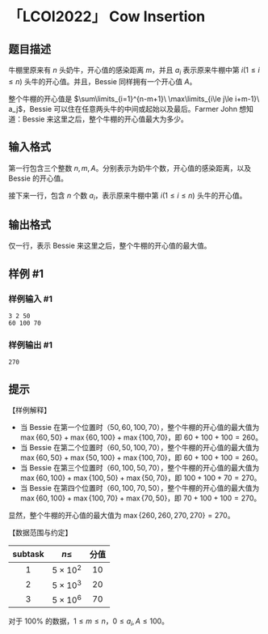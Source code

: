 # 「LCOI2022」 Cow Insertion

## 题目描述

牛棚里原来有 $n$ 头奶牛，开心值的感染距离 $m$，并且 $a_i$ 表示原来牛棚中第 $i(1\le i\le n)$ 头牛的开心值。并且，Bessie 同样拥有一个开心值 $A$。

整个牛棚的开心值是 $\sum\limits_{i=1}^{n-m+1}\ \max\limits_{i\le j\le i+m-1}\ a_j$，Bessie 可以住在任意两头牛的中间或起始以及最后。Farmer John 想知道：Bessie 来这里之后，整个牛棚的开心值最大为多少。

## 输入格式

第一行包含三个整数 $n,m,A$。分别表示为奶牛个数，开心值的感染距离，以及 Bessie 的开心值。

接下来一行，包含 $n$ 个数 $a_i$，表示原来牛棚中第 $i(1\le i\le n)$ 头牛的开心值。

## 输出格式

仅一行，表示 Bessie 来这里之后，整个牛棚的开心值的最大值。

## 样例 #1

### 样例输入 #1
```
3 2 50
60 100 70
```

### 样例输出 #1

```
270
```

## 提示

【样例解释】
- 当 Bessie 在第一个位置时（$50,60,100,70$），整个牛棚的开心值的最大值为 $\newcommand{\cases}[1]{\{#1\}}\max\cases{60,50}+\max\cases{60,100}+\max\cases{100,70}$，即 $60+100+100=260$。
- 当 Bessie 在第二个位置时（$60,50,100,70$），整个牛棚的开心值的最大值为 $\newcommand{\cases}[1]{\{#1\}}\max\cases{60,50}+\max\cases{50,100}+\max\cases{100,70}$，即 $60+100+100=260$。
- 当 Bessie 在第三个位置时（$60,100,50,70$），整个牛棚的开心值的最大值为 $\newcommand{\cases}[1]{\{#1\}}\max\cases{60,100}+\max\cases{100,50}+\max\cases{50,70}$，即 $100+100+70=270$。
- 当 Bessie 在第四个位置时（$60,100,70,50$），整个牛棚的开心值的最大值为 $\newcommand{\cases}[1]{\{#1\}}\max\cases{60,100}+\max\cases{100,70}+\max\cases{70,50}$，即 $70+100+100=270$。

显然，整个牛棚的开心值的最大值为 $\newcommand{\cases}[1]{\{#1\}}\max\cases{260,260,270,270}=270$。

【数据范围与约定】

|subtask|$n\le$|分值|
|:-:|:-:|:-:|
|$1$|$5\times10^2$|$10$|
|$2$|$5\times10^3$|$20$|
|$3$|$5\times10^6$|$70$|

对于 $100\%$ 的数据，$1\le m\le n$，$0\le a_i, A\le100$。

